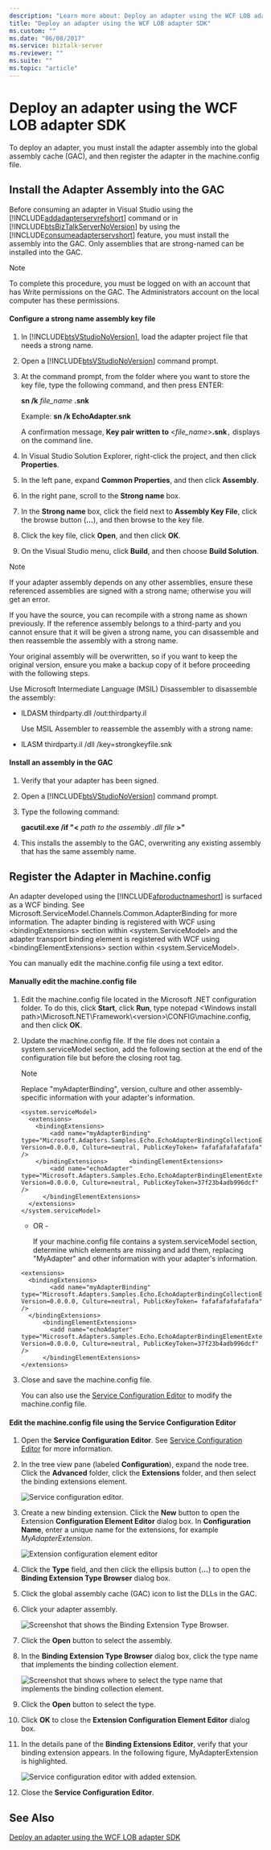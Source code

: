 ```yaml
---
description: "Learn more about: Deploy an adapter using the WCF LOB adapter SDK"
title: "Deploy an adapter using the WCF LOB adapter SDK"
ms.custom: ""
ms.date: "06/08/2017"
ms.service: biztalk-server
ms.reviewer: ""
ms.suite: ""
ms.topic: "article"
---
```

# Deploy an adapter using the WCF LOB adapter SDK
To deploy an adapter, you must install the adapter assembly into the global assembly cache (GAC), and then register the adapter in the machine.config file.  
  
## Install the Adapter Assembly into the GAC  
 Before consuming an adapter in Visual Studio using the [!INCLUDE[addadapterservrefshort](../../includes/addadapterservrefshort-md.md)] command or in [!INCLUDE[btsBizTalkServerNoVersion](../../includes/btsbiztalkservernoversion-md.md)] by using the [!INCLUDE[consumeadapterservshort](../../includes/consumeadapterservshort-md.md)] feature, you must install the assembly into the GAC. Only assemblies that are strong-named can be installed into the GAC.  
  
> [!NOTE]
>  To complete this procedure, you must be logged on with an account that has Write permissions on the GAC. The Administrators account on the local computer has these permissions.  
  
#### Configure a strong name assembly key file  
  
1. In [!INCLUDE[btsVStudioNoVersion](../../includes/btsvstudionoversion-md.md)], load the adapter project file that needs a strong name.  
  
2. Open a [!INCLUDE[btsVStudioNoVersion](../../includes/btsvstudionoversion-md.md)] command prompt.  
  
3. At the command prompt, from the folder where you want to store the key file, type the following command, and then press ENTER:  
  
    **sn /k**  *file_name* **.snk**  
  
    Example: **sn /k EchoAdapter.snk**  
  
    A confirmation message, **Key pair written to** \<*file_name*\>**.snk**`,` displays on the command line.  
  
4. In Visual Studio Solution Explorer, right-click the project, and then click **Properties**.  
  
5. In the left pane, expand **Common Properties**, and then click **Assembly**.  
  
6. In the right pane, scroll to the **Strong name** box.  
  
7. In the **Strong name** box, click the field next to **Assembly Key File**, click the browse button (**…**), and then browse to the key file.  
  
8. Click the key file, click **Open**, and then click **OK**.  
  
9. On the Visual Studio menu, click **Build**, and then choose **Build Solution**.  
  
> [!NOTE]
>  If your adapter assembly depends on any other assemblies, ensure these referenced assemblies are signed with a strong name; otherwise you will get an error.  
  
 If you have the source, you can recompile with a strong name as shown previously. If the reference assembly belongs to a third-party and you cannot ensure that it will be given a strong name, you can disassemble and then reassemble the assembly with a strong name.  
  
 Your original assembly will be overwritten, so if you want to keep the original version, ensure you make a backup copy of it before proceeding with the following steps.  
  
 Use Microsoft Intermediate Language (MSIL) Disassembler to disassemble the assembly:  
  
- ILDASM thirdparty.dll /out:thirdparty.il  
  
  Use MSIL Assembler to reassemble the assembly with a strong name:  
  
- ILASM thirdparty.il /dll /key=strongkeyfile.snk  
  
#### Install an assembly in the GAC  
  
1. Verify that your adapter has been signed.  
  
2. Open a [!INCLUDE[btsVStudioNoVersion](../../includes/btsvstudionoversion-md.md)] command prompt.  
  
3. Type the following command:  
  
    **gacutil.exe /if "\<** *path to the assembly .dll file* **\>"**  
  
4. This installs the assembly to the GAC, overwriting any existing assembly that has the same assembly name.  
  
## Register the Adapter in Machine.config  
 An adapter developed using the [!INCLUDE[afproductnameshort](../../includes/afproductnameshort-md.md)] is surfaced as a WCF binding.  See Microsoft.ServiceModel.Channels.Common.AdapterBinding for more information.  The adapter binding is registered with WCF using \<bindingExtensions\> section within \<system.ServiceModel\> and the adapter transport binding element is registered with WCF using \<bindingElementExtensions\> section within \<system.ServiceModel\>.  
  
 You can manually edit the machine.config file using a text editor.  
  
#### Manually edit the machine.config file  
  
1. Edit the machine.config file located in the Microsoft .NET configuration folder. To do this, click **Start**, click **Run**, type notepad \<Windows install path\>\Microsoft.NET\Framework\\<version\>\CONFIG\machine.config, and then click **OK**.  
  
2. Update the machine.config file. If the file does not contain a system.serviceModel section, add the following section at the end of the configuration file but before the closing root tag.  
  
   > [!NOTE]
   >  Replace "myAdapterBinding", version, culture and other assembly-specific information with your adapter's information.  
  
   ```  
   <system.serviceModel>  
     <extensions>  
       <bindingExtensions>  
           <add name="myAdapterBinding" type="Microsoft.Adapters.Samples.Echo.EchoAdapterBindingCollectionElement,EchoAdapter, Version=0.0.0.0, Culture=neutral, PublicKeyToken= fafafafafafafafa" />  
       </bindingExtensions>      <bindingElementExtensions>  
           <add name="echoAdapter" type="Microsoft.Adapters.Samples.Echo.EchoAdapterBindingElementExtension,EchoAdapter, Version=0.0.0.0, Culture=neutral, PublicKeyToken=37f23b4adb996dcf" />  
         </bindingElementExtensions>  
     </extensions>  
   </system.serviceModel>  
   ```  
  
   - OR -  
  
     If your machine.config file contains a system.serviceModel section, determine which elements are missing and add them, replacing "MyAdapter" and other information with your adapter's information.  
  
   ```  
   <extensions>  
     <bindingExtensions>  
           <add name="myAdapterBinding" type="Microsoft.Adapters.Samples.Echo.EchoAdapterBindingCollectionElement,EchoAdapter, Version=0.0.0.0, Culture=neutral, PublicKeyToken= fafafafafafafafa" />  
     </bindingExtensions>  
         <bindingElementExtensions>  
           <add name="echoAdapter" type="Microsoft.Adapters.Samples.Echo.EchoAdapterBindingElementExtension,EchoAdapter, Version=0.0.0.0, Culture=neutral, PublicKeyToken=37f23b4adb996dcf" />  
         </bindingElementExtensions>  
   </extensions>  
   ```  
  
3. Close and save the machine.config file.  
  
   You can also use the [Service Configuration Editor](/dotnet/framework/wcf/configuration-editor-tool-svcconfigeditor-exe) to modify the machine.config file.
  
#### Edit the machine.config file using the Service Configuration Editor  
  
1.  Open the **Service Configuration Editor**. See [Service Configuration Editor](/dotnet/framework/wcf/configuration-editor-tool-svcconfigeditor-exe) for  more information.
  
2.  In the tree view pane (labeled **Configuration**), expand the node tree. Click the **Advanced** folder, click the **Extensions** folder, and then select the binding extensions element.  
  
     ![Service configuration editor.](../../adapters-and-accelerators/wcf-lob-adapter-sdk/media/0a44a070-b788-4287-bd9e-c946fafcf11c.gif "0a44a070-b788-4287-bd9e-c946fafcf11c")  
  
3.  Create a new binding extension. Click the **New** button to open the Extension **Configuration Element Editor** dialog box. In **Configuration Name**, enter a unique name for the extensions, for example *MyAdapterExtension*.  
  
     ![Extension configuration element editor](../../adapters-and-accelerators/wcf-lob-adapter-sdk/media/1398a256-00fa-4591-99ee-54298a8cf6e3.gif "1398a256-00fa-4591-99ee-54298a8cf6e3")  
  
4.  Click the **Type** field, and then click the ellipsis button (**...**) to open the **Binding Extension Type Browser** dialog box.  
  
5.  Click the global assembly cache (GAC) icon to list the DLLs in the GAC.  
  
6.  Click your adapter assembly.  
  
     ![Screenshot that shows the Binding Extension Type Browser.](../../adapters-and-accelerators/wcf-lob-adapter-sdk/media/7528e218-8930-4b01-b29d-8ec125a9b818.gif "7528e218-8930-4b01-b29d-8ec125a9b818")  
  
7.  Click the **Open** button to select the assembly.  
  
8.  In the **Binding Extension Type Browser** dialog box, click the type name that implements the binding collection element.  
  
     ![Screenshot that shows where to select the type name that implements the binding collection element.](../../adapters-and-accelerators/wcf-lob-adapter-sdk/media/a5db2c6b-cdf7-4cd9-8cc4-6b0fb960b1ce.gif "a5db2c6b-cdf7-4cd9-8cc4-6b0fb960b1ce")  
  
9. Click the **Open** button to select the type.  
  
10. Click **OK** to close the **Extension Configuration Element Editor** dialog box.  
  
11. In the details pane of the **Binding Extensions Editor**, verify that your binding extension appears. In the following figure, MyAdapterExtension is highlighted.  
  
     ![Service configuration editor with added extension.](../../adapters-and-accelerators/wcf-lob-adapter-sdk/media/955d37ea-cba5-49db-90de-0f8feb49c0e0.gif "955d37ea-cba5-49db-90de-0f8feb49c0e0")  
  
12. Close the **Service Configuration Editor**.  
  
## See Also  
 [Deploy an adapter using the WCF LOB adapter SDK](../../adapters-and-accelerators/wcf-lob-adapter-sdk/deploy-an-adapter-using-the-wcf-lob-adapter-sdk.md)